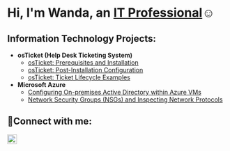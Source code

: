 <h1>Hi, I'm Wanda, an <a href="https://www.linkedin.com/in/wanda-t-190b30128/">IT Professional</a>☺</h1>

<h2> Information Technology Projects:</h2>

- <b>osTicket (Help Desk Ticketing System)</b>
  - [osTicket: Prerequisites and Installation](https://github.com/wandaipv4/osticket-prereqs)
  - [osTicket: Post-Installation Configuration](https://github.com/wandaipv4/post-install-config)
  - [osTicket: Ticket Lifecycle Examples](https://github.com/wandaipv4/ticket-lifecycle)
- <b>Microsoft Azure</b>
  - [Configuring On-premises Active Directory within Azure VMs](https://github.com/wandaipv4/configure-ad)
  - [Network Security Groups (NSGs) and Inspecting Network Protocols](https://github.com/wandaipv4/azure-network-protocols)

<h2>🤳Connect with me:</h2>

[<img align="left" alt="Josh | LinkedIn" width="22px" src="https://cdn.jsdelivr.net/npm/simple-icons@v3/icons/linkedin.svg" />][linkedin]


[linkedin]: www.linkedin.com/in/wanda-t-190b30128


<!--
**WandaIPv4/WandaIPv4** is a ✨ _special_ ✨ repository because its `README.md` (this file) appears on your GitHub profile.

Here are some ideas to get you started:

- 🔭 I’m currently working on ...
- 🌱 I’m currently learning ...
- 👯 I’m looking to collaborate on ...
- 🤔 I’m looking for help with ...
- 💬 Ask me about ...
- 📫 How to reach me: ...
- 😄 Pronouns: ...
- ⚡ Fun fact: ...
-->
